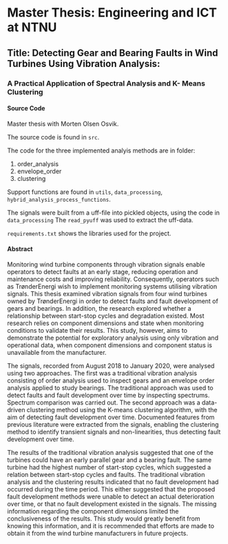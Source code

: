 # Master Thesis: Engineering and ICT at NTNU
## Title: Detecting Gear and Bearing Faults in Wind Turbines Using Vibration Analysis: 
### A Practical Application of Spectral Analysis and K- Means Clustering


#### Source Code
Master thesis with Morten Olsen Osvik.

The source code is found in `src`.


The code for the three implemented analyis methods are in folder: 
 1. order_analysis
 2. envelope_order
 3. clustering
 
Support functions are found in `utils`, `data_processing`, `hybrid_analysis_process_functions`. 
 
 
The signals were built from a uff-file into pickled objects, using the code in `data_processing` The `read_pyuff` was used to extract the uff-data.

`requirements.txt` shows the libraries used for the project.
 
 #### Abstract
 
 
Monitoring wind turbine components through vibration signals enable operators to detect faults at an early stage, reducing operation and maintenance costs and improving reliability. Consequently, operators such as TrønderEnergi wish to implement monitoring systems utilising vibration signals. This thesis examined vibration signals from four wind turbines owned by TrønderEnergi in order to detect faults and fault development of gears and bearings. In addition, the research explored whether a relationship between start-stop cycles and degradation existed. Most research relies on component dimensions and state when monitoring conditions to validate their results. This study, however, aims to demonstrate the potential for exploratory analysis using only vibration and operational data, when component dimensions and component status is unavailable from the manufacturer.


The signals, recorded from August 2018 to January 2020, were analysed using two approaches. The first was a traditional vibration analysis consisting of order analysis used to inspect gears and an envelope order analysis applied to study bearings. The traditional approach was used to detect faults and fault development over time by inspecting spectrums. Spectrum comparison was carried out. The second approach was a data-driven clustering method using the K-means clustering algorithm, with the aim of detecting fault development over time. Documented features from previous literature were extracted from the signals, enabling the clustering method to identify transient signals and non-linearities, thus detecting fault development over time.


The results of the traditional vibration analysis suggested that one of the turbines could have an early parallel gear and a bearing fault. The same turbine had the highest number of start-stop cycles, which suggested a relation between start-stop cycles and faults. The traditional vibration analysis and the clustering results indicated that no fault development had occurred during the time period. This either suggested that the proposed fault development methods were unable to detect an actual deterioration over time, or that no fault development existed in the signals. The missing information regarding the component dimensions limited the conclusiveness of the results. This study would greatly benefit from knowing this information, and it is recommended that efforts are made to obtain it from the wind turbine manufacturers in future projects.